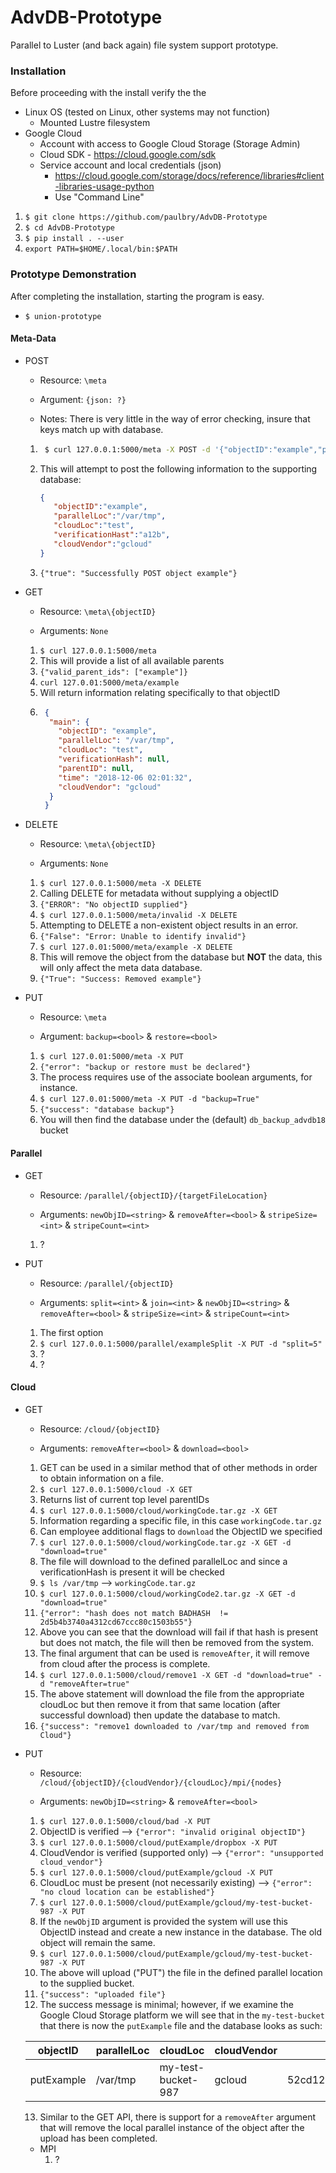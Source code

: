 # AdvDB-Prototype
Parallel to Luster (and back again) file system support prototype.


### Installation
Before proceeding with the install verify the the 

* Linux OS (tested on Linux, other systems may not function)
    * Mounted Lustre filesystem
* Google Cloud
    * Account with access to Google Cloud Storage (Storage Admin)
    * Cloud SDK - https://cloud.google.com/sdk
    * Service account and local credentials (json)
        * https://cloud.google.com/storage/docs/reference/libraries#client-libraries-usage-python
        * Use "Command Line"

1. `$ git clone https://github.com/paulbry/AdvDB-Prototype`
2. `$ cd AdvDB-Prototype`
3. `$ pip install . --user`
4. `export PATH=$HOME/.local/bin:$PATH`

### Prototype Demonstration
After completing the installation, starting the program is easy.

* `$ union-prototype`

#### Meta-Data
* POST

    * Resource: `\meta`
    
    * Argument: `{json: ?}`
    
    * Notes: There is very little in the way of error checking, insure that keys match up with database.

    1. ```bash
        $ curl 127.0.0.1:5000/meta -X POST -d '{"objectID":"example","parallelLoc":"/var/tmp","cloudLoc":"test","verificationHast":"a12b","cloudVendor":"gcloud"}'
        ```
    2. This will attempt to post the following information to the supporting database:
        ```json
        {
           "objectID":"example",
           "parallelLoc":"/var/tmp",
           "cloudLoc":"test",
           "verificationHast":"a12b",
           "cloudVendor":"gcloud"
        }
        ```
    3. `{"true": "Successfully POST object example"}`
* GET

    * Resource: `\meta\{objectID}`
    
    * Arguments: `None`

    1. `$ curl 127.0.0.1:5000/meta`
    2. This will provide a list of all available parents
    3. `{"valid_parent_ids": ["example"]}`
    4.  `curl 127.0.01:5000/meta/example`
    5. Will return information relating specifically to that objectID
    6. ```json
        {
         "main": {
           "objectID": "example", 
           "parallelLoc": "/var/tmp", 
           "cloudLoc": "test", 
           "verificationHash": null, 
           "parentID": null, 
           "time": "2018-12-06 02:01:32", 
           "cloudVendor": "gcloud"
         }
        }
        ```
* DELETE
    
    * Resource: `\meta\{objectID}`
    
    * Arguments: `None`

    1. `$ curl 127.0.0.1:5000/meta -X DELETE`
    2. Calling DELETE for metadata without supplying a objectID
    3. `{"ERROR": "No objectID supplied"}`
    4. `$ curl 127.0.0.1:5000/meta/invalid -X DELETE`
    5. Attempting to DELETE a non-existent object results in an error.
    6. `{"False": "Error: Unable to identify invalid"}`
    7. `$ curl 127.0.01:5000/meta/example -X DELETE`
    8. This will remove the object from the database but **NOT** the data, this will only affect the meta data database.
    9. `{"True": "Success: Removed example"}`

* PUT

    * Resource: `\meta`
    
    * Argument: `backup=<bool>` & `restore=<bool>`
    
    1. `$ curl 127.0.01:5000/meta -X PUT`
    2. `{"error": "backup or restore must be declared"}`
    3. The process requires use of the associate boolean arguments, for instance.
    4. `$ curl 127.0.01:5000/meta -X PUT -d "backup=True"`
    5. `{"success": "database backup"}`
    6. You will then find the database under the (default) `db_backup_advdb18` bucket

#### Parallel
* GET

    * Resource: `/parallel/{objectID}/{targetFileLocation}`
    
    * Arguments: `newObjID=<string>` & `removeAfter=<bool>` & 
    `stripeSize=<int>` & `stripeCount=<int>`

    1. ?

* PUT

    * Resource: `/parallel/{objectID}`
    
    * Arguments: `split=<int>` & `join=<int>` & `newObjID=<string>` & `removeAfter=<bool>` & 
    `stripeSize=<int>` & `stripeCount=<int>`

    1. The first option
    2. `$ curl 127.0.0.1:5000/parallel/exampleSplit -X PUT -d "split=5"`
    3. ?
    4. ?

#### Cloud
* GET

    * Resource: `/cloud/{objectID}`

    * Arguments: `removeAfter=<bool>` & `download=<bool>`

    1. GET can be used in a similar method that of other methods in order to obtain information on a file.
    2. `$ curl 127.0.0.1:5000/cloud -X GET`
    3. Returns list of current top level parentIDs
    4. `$ curl 127.0.0.1:5000/cloud/workingCode.tar.gz -X GET`
    5. Information regarding a specific file, in this case `workingCode.tar.gz`
    6. Can employee additional flags to `download` the ObjectID we specified
    7. `$ curl 127.0.0.1:5000/cloud/workingCode.tar.gz -X GET -d "download=true"`
    8. The file will download to the defined parallelLoc and since a verificationHash is present it will be checked
    9. `$ ls /var/tmp` --> `workingCode.tar.gz`
    10. `$ curl 127.0.0.1:5000/cloud/workingCode2.tar.gz -X GET -d "download=true"`
    11. `{"error": "hash does not match BADHASH  !=  2d5b4b3740a4312cd67ccc80c1503b55"}`
    12. Above you can see that the download will fail if that hash is present but does not match, the file will then be removed from the system.
    13. The final argument that can be used is `removeAfter`, it will remove from cloud after the process is complete.
    14. `$ curl 127.0.0.1:5000/cloud/remove1 -X GET -d "download=true" -d "removeAfter=true"`
    15. The above statement will download the file from the appropriate cloudLoc but then remove it from that same location (after successful download) then update the database to match.
    16. `{"success": "remove1 downloaded to /var/tmp and removed from Cloud"}`
    
* PUT

    * Resource: `/cloud/{objectID}/{cloudVendor}/{cloudLoc}/mpi/{nodes}`
    
    * Arguments: `newObjID=<string>` & `removeAfter=<bool>`

    1. `$ curl 127.0.0.1:5000/cloud/bad -X PUT`
    2. ObjectID is verified --> `{"error": "invalid original objectID"}`
    3. `$ curl 127.0.0.1:5000/cloud/putExample/dropbox -X PUT`
    4. CloudVendor is verified (supported only) --> `{"error": "unsupported cloud_vendor"}`
    5. `$ curl 127.0.0.1:5000/cloud/putExample/gcloud -X PUT`
    6. CloudLoc must be present (not necessarily existing) --> `{"error": "no cloud location can be established"}`
    7. `$ curl 127.0.0.1:5000/cloud/putExample/gcloud/my-test-bucket-987 -X PUT`
    8. If the `newObjID` argument is provided the system will use this ObjectID instead and create a new instance in the database. The old object will remain the same.
    9. `$ curl 127.0.0.1:5000/cloud/putExample/gcloud/my-test-bucket-987 -X PUT`
    10. The above will upload ("PUT") the file in the defined parallel location to the supplied bucket.
    11. `{"success": "uploaded file"}`
    12. The success message is minimal; however, if we examine the Google Cloud Storage platform we will see that 
    in the `my-test-bucket` that there is now the `putExample` file and the database looks as such:
    
    | objectID | parallelLoc | cloudLoc | cloudVendor | verificationHash | parentID | time |
    |----------|-------------|----------|-------------|------------------|----------|------|
    | putExample | /var/tmp | my-test-bucket-987 | gcloud | 52cd12842fecfe47b404c758773b913b | null | 2018-12-05 13:51:56 |
    
    13. Similar to the GET API, there is support for a `removeAfter` argument that will remove the local parallel instance of the object 
    after the upload has been completed.
    
    * MPI
        1. ?  